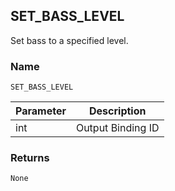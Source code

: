 ## SET\_BASS\_LEVEL

Set bass to a specified level.


### Name

`SET_BASS_LEVEL`


| Parameter | Description       |
| --------- | ----------------- |
| int       | Output Binding ID |


### Returns

`None`